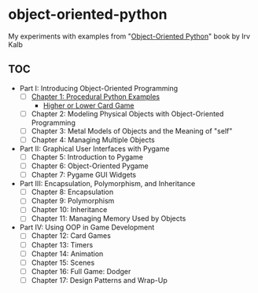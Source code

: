 # object-oriented-python

My experiments with examples from "[Object-Oriented Python][book]" book by Irv Kalb

## TOC

- Part I: Introducing Object-Oriented Programming
  - [ ] [Chapter 1: Procedural Python Examples](src/ch01)
    - [Higher or Lower Card Game](src/ch01/higher_or_lower_procedural.py)
  - [ ] Chapter 2: Modeling Physical Objects with Object-Oriented Programming
  - [ ] Chapter 3: Metal Models of Objects and the Meaning of "self"
  - [ ] Chapter 4: Managing Multiple Objects
- Part II: Graphical User Interfaces with Pygame
  - [ ] Chapter 5: Introduction to Pygame
  - [ ] Chapter 6: Object-Oriented Pygame
  - [ ] Chapter 7: Pygame GUI Widgets
- Part III: Encapsulation, Polymorphism, and Inheritance
  - [ ] Chapter 8: Encapsulation
  - [ ] Chapter 9: Polymorphism
  - [ ] Chapter 10: Inheritance
  - [ ] Chapter 11: Managing Memory Used by Objects
- Part IV: Using OOP in Game Development
  - [ ] Chapter 12: Card Games
  - [ ] Chapter 13: Timers
  - [ ] Chapter 14: Animation
  - [ ] Chapter 15: Scenes
  - [ ] Chapter 16: Full Game: Dodger
  - [ ] Chapter 17: Design Patterns and Wrap-Up

[book]: https://www.goodreads.com/book/show/59606992-object-oriented-python

